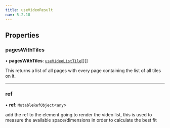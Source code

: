 ```yaml
---
title: useVideoResult
nav: 5.2.18
---
```


## Properties

### pagesWithTiles

• **pagesWithTiles**: [`useVideoListTile`](/api-reference/javascript/v2/react/interfaces/useVideoListTile)[][]

This returns a list of all pages with every page containing the list of all tiles on it.

___

### ref

• **ref**: `MutableRefObject`<`any`\>

add the ref to the element going to render the video list, this is used to measure the available
space/dimensions in order to calculate the best fit
